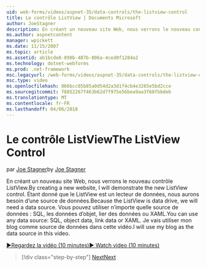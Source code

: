 ```yaml
---
uid: web-forms/videos/aspnet-35/data-controls/the-listview-control
title: Le contrôle ListView | Documents Microsoft
author: JoeStagner
description: En créant un nouveau site Web, nous verrons le nouveau contrôle ListView. Étant donné que le ListView est un lecteur de données, nous aurons besoin d’une source de données. Vous pouvez utiliser des données...
ms.author: aspnetcontent
manager: wpickett
ms.date: 11/15/2007
ms.topic: article
ms.assetid: ab1bcde8-898b-487b-806a-4ced0f1284a2
ms.technology: dotnet-webforms
ms.prod: .net-framework
msc.legacyurl: /web-forms/videos/aspnet-35/data-controls/the-listview-control
msc.type: video
ms.openlocfilehash: 066bcc85b85a0d54d2a3d1f4cb4e3265e5bd2cce
ms.sourcegitcommit: f8852267f463b62d7f975e56bea9aa3f68fbbdeb
ms.translationtype: MT
ms.contentlocale: fr-FR
ms.lasthandoff: 04/06/2018
---
```

<a name="the-listview-control"></a><span data-ttu-id="6e8c5-105">Le contrôle ListView</span><span class="sxs-lookup"><span data-stu-id="6e8c5-105">The ListView Control</span></span>
====================
<span data-ttu-id="6e8c5-106">par [Joe Stagner](https://github.com/JoeStagner)</span><span class="sxs-lookup"><span data-stu-id="6e8c5-106">by [Joe Stagner](https://github.com/JoeStagner)</span></span>

<span data-ttu-id="6e8c5-107">En créant un nouveau site Web, nous verrons le nouveau contrôle ListView.</span><span class="sxs-lookup"><span data-stu-id="6e8c5-107">By creating a new website, I will demonstrate the new ListView control.</span></span> <span data-ttu-id="6e8c5-108">Étant donné que le ListView est un lecteur de données, nous aurons besoin d’une source de données.</span><span class="sxs-lookup"><span data-stu-id="6e8c5-108">Because the ListView is data drive, we will need a data source.</span></span> <span data-ttu-id="6e8c5-109">Vous pouvez utiliser n’importe quelle source de données : SQL, les données d’objet, lier des données ou XAML.</span><span class="sxs-lookup"><span data-stu-id="6e8c5-109">You can use any data source: SQL, object data, link data or XAML.</span></span> <span data-ttu-id="6e8c5-110">Je vais utiliser mon blog comme source de données dans cette vidéo.</span><span class="sxs-lookup"><span data-stu-id="6e8c5-110">I will use my blog as the data source in this video.</span></span>

[<span data-ttu-id="6e8c5-111">&#9654;Regardez la vidéo (10 minutes)</span><span class="sxs-lookup"><span data-stu-id="6e8c5-111">&#9654; Watch video (10 minutes)</span></span>](https://channel9.msdn.com/Blogs/ASP-NET-Site-Videos/the-listview-control)

> [!div class="step-by-step"]
> [<span data-ttu-id="6e8c5-112">Next</span><span class="sxs-lookup"><span data-stu-id="6e8c5-112">Next</span></span>](the-datapager-control.md)
